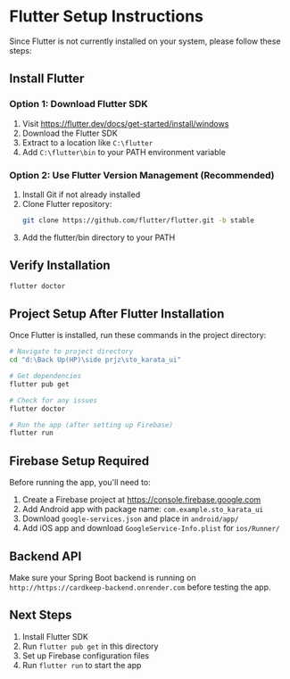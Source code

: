 # Flutter Setup Instructions

Since Flutter is not currently installed on your system, please follow these steps:

## Install Flutter

### Option 1: Download Flutter SDK
1. Visit https://flutter.dev/docs/get-started/install/windows
2. Download the Flutter SDK
3. Extract to a location like `C:\flutter`
4. Add `C:\flutter\bin` to your PATH environment variable

### Option 2: Use Flutter Version Management (Recommended)
1. Install Git if not already installed
2. Clone Flutter repository:
   ```bash
   git clone https://github.com/flutter/flutter.git -b stable
   ```
3. Add the flutter/bin directory to your PATH

## Verify Installation
```bash
flutter doctor
```

## Project Setup After Flutter Installation

Once Flutter is installed, run these commands in the project directory:

```bash
# Navigate to project directory
cd "d:\Back Up(HP)\side prjz\sto_karata_ui"

# Get dependencies
flutter pub get

# Check for any issues
flutter doctor

# Run the app (after setting up Firebase)
flutter run
```

## Firebase Setup Required

Before running the app, you'll need to:

1. Create a Firebase project at https://console.firebase.google.com
2. Add Android app with package name: `com.example.sto_karata_ui`
3. Download `google-services.json` and place in `android/app/`
4. Add iOS app and download `GoogleService-Info.plist` for `ios/Runner/`

## Backend API

Make sure your Spring Boot backend is running on `http://https://cardkeep-backend.onrender.com` before testing the app.

## Next Steps

1. Install Flutter SDK
2. Run `flutter pub get` in this directory
3. Set up Firebase configuration files
4. Run `flutter run` to start the app
